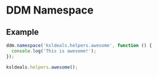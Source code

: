 # DDM Namespace

## Example

```js
ddm.namespace('ksldeals.helpers.awesome', function () {
  console.log('This is awesome!');
});

ksldeals.helpers.awesome();
```
